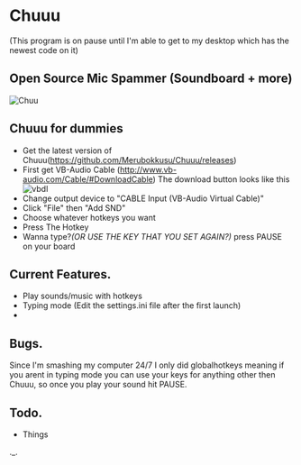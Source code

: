 # Chuuu
(This program is on pause until I'm able to get to my desktop which has the newest code on it)

## Open Source Mic Spammer (Soundboard + more)  
![Chuu](https://u.nya.is/sxlnzo.gif)  


## Chuuu for dummies  
- Get the latest version of Chuuu(https://github.com/Merubokkusu/Chuuu/releases)
- First get VB-Audio Cable (http://www.vb-audio.com/Cable/#DownloadCable) The download button looks like this
![vbdl](http://vb-audio.pagesperso-orange.fr/images/download.gif)
- Change output device to "CABLE Input (VB-Audio Virtual Cable)"
- Click "File" then "Add SND"
- Choose whatever hotkeys you want
- Press The Hotkey
- Wanna type?*(OR USE THE KEY THAT YOU SET AGAIN?)* press PAUSE on your board


## Current Features.  
- Play sounds/music with hotkeys
- Typing mode (Edit the settings.ini file after the first launch)
- 


## Bugs.
Since I'm smashing my computer 24/7 I only did globalhotkeys meaning if you arent in typing mode you can use your keys for anything other then Chuuu, so once you play your sound hit PAUSE.


## Todo.
- Things

._.
